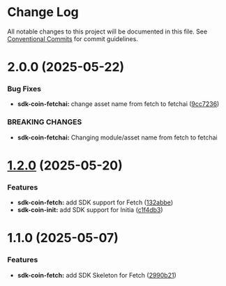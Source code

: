 # Change Log

All notable changes to this project will be documented in this file.
See [Conventional Commits](https://conventionalcommits.org) for commit guidelines.

# 2.0.0 (2025-05-22)

### Bug Fixes

- **sdk-coin-fetchai:** change asset name from fetch to fetchai ([9cc7236](https://github.com/BitGo/BitGoJS/commit/9cc72360dbb7c025000fe5cccc5d05a974cae6f5))

### BREAKING CHANGES

- **sdk-coin-fetchai:** Changing module/asset name from fetch to fetchai

# [1.2.0](https://github.com/BitGo/BitGoJS/compare/@bitgo/sdk-coin-fetch@1.1.0...@bitgo/sdk-coin-fetch@1.2.0) (2025-05-20)

### Features

- **sdk-coin-fetch:** add SDK support for Fetch ([132abbe](https://github.com/BitGo/BitGoJS/commit/132abbe8897512bb1d1248e22da33cf68f715b08))
- **sdk-coin-init:** add SDK support for Initia ([c1f4db3](https://github.com/BitGo/BitGoJS/commit/c1f4db32fa0d239cac424a1e24410a37ef80d1d7))

# 1.1.0 (2025-05-07)

### Features

- **sdk-coin-fetch:** add SDK Skeleton for Fetch ([2990b21](https://github.com/BitGo/BitGoJS/commit/2990b21ca37641ba4573828bc550362cb1b0ab3f))
